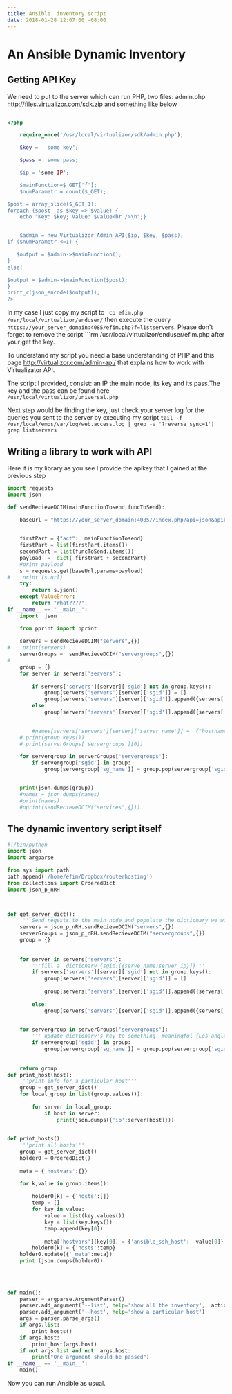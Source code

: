 ```yaml
---
title: Ansible  inventory script
date: 2018-01-28 12:07:00 -08:00
---
```




# An Ansible Dynamic Inventory
## Getting API Key

We need to put to the server which can run PHP, two files: admin.php http://files.virtualizor.com/sdk.zip and  something like below

```php

<?php

    require_once('/usr/local/virtualizor/sdk/admin.php');

    $key =  'some key';

    $pass = 'some pass;

    $ip = 'some IP';

    $mainFunction=$_GET['f'];
    $numParametr = count($_GET);

$post = array_slice($_GET,1);
foreach ($post  as $key => $value) {
    echo "Key: $key; Value: $value<br />\n";}


    $admin = new Virtualizor_Admin_API($ip, $key, $pass);
if ($numParametr <=1) {

   $output = $admin->$mainFunction(); 
}
else{ 

$output = $admin->$mainFunction($post);
}
print_r(json_encode($output));
?>  

```
In  my  case I just copy my script to ``` cp efim.php /usr/local/virtualizor/enduser/``` then execute the query ``` https://your_server_domain:4085/efim.php?f=listservers```. Please don't forget to remove the script ```rm /usr/local/virtualizor/enduser/efim.php after your get the key.

To understand my script you need a  base understanding of PHP and this page http://virtualizor.com/admin-api/ that explains how to work with Virtualizator API.

The script I provided,  consist: an IP the main node,  its key and its pass.The key and the pass can be found here ``` /usr/local/virtualizor/universal.php```

Next step would be finding the key,  just check your server log for the queries you sent to the server by executing my script ``` tail -f /usr/local/emps/var/log/web.access.log | grep -v '?reverse_sync=1'| grep listservers ```

## Writing a library to work with API

Here it is my library as you see I provide the apikey that I gained at the previous step

```python
import requests
import json

def sendRecieveDCIM(mainFunctionTosend,funcToSend):

    baseUrl = "https://your_server_domain:4085//index.php?api=json&apikey=your_api_key"

   
    firstPart = {"act":  mainFunctionTosend}
    firstPart = list(firstPart.items())
    secondPart = list(funcToSend.items())
    payload  =  dict( firstPart + secondPart)
    #print payload           
    s = requests.get(baseUrl,params=payload)
#    print (s.url)
    try:
        return s.json()
    except ValueError:
        return "What????"
if __name__ == "__main__":
    import  json

    from pprint import pprint
    
    servers = sendRecieveDCIM("servers",{})
#    print(servers)
    serverGroups =  sendRecieveDCIM("servergroups",{})  
#    
    group = {}
    for server in servers['servers']:
        
        if servers['servers'][server]['sgid'] not in group.keys():
            group[servers['servers'][server]['sgid']] = []
            group[servers['servers'][server]['sgid']].append({servers['servers'][server]['server_name']: servers['servers'][server]['ip']})
        else:
            group[servers['servers'][server]['sgid']].append({servers['servers'][server]['server_name'] : servers['servers'][server]['ip']})

            
        #names[servers['servers'][server]['server_name']] =  {"hostname": servers['servers'][server]['ip']}
    # print(group.keys())
    # print(serverGroups['servergroups'][0])

    for servergroup in serverGroups['servergroups']:
        if servergroup['sgid'] in group:
            group[servergroup['sg_name']] = group.pop(servergroup['sgid'])


    print(json.dumps(group))        
    #names = json.dumps(names)
    #print(names)
    #pprint(sendRecieveDCIM("services",{}))
```

## The dynamic inventory script itself

```python
#!/bin/python
import json
import argparse

from sys import path
path.append('/home/efim/Dropbox/routerhosting')
from collections import OrderedDict
import json_p_nRH



def get_server_dict():
    ''' Send reqests to the main node and populate the dictionary we will work with'''
    servers = json_p_nRH.sendRecieveDCIM("servers",{})
    serverGroups = json_p_nRH.sendRecieveDCIM("servergroups",{}) 
    group = {} 
 
    
    for server in servers['servers']:
        '''fill a  dictionary {sgid:[{serve_name:server_ip}]}'''
        if servers['servers'][server]['sgid'] not in group.keys():
            group[servers['servers'][server]['sgid']] = []
            
            group[servers['servers'][server]['sgid']].append({servers['servers'][server]['server_name']: servers['servers'][server]['ip']})
           
        else:
            group[servers['servers'][server]['sgid']].append({servers['servers'][server]['server_name'] : servers['servers'][server]['ip']})
   

    for servergroup in serverGroups['servergroups']:
        ''' update dictionary's key to something  meaningful {Los angles servers:[{serve_name:server_ip}]}'''
        if servergroup['sgid'] in group:
            group[servergroup['sg_name']] = group.pop(servergroup['sgid'])
    
    
    return group
def print_host(host):
    '''print info for a particular host'''  
    group = get_server_dict()
    for local_group in list(group.values()):
        
        for server in local_group:
            if host in server:
                print(json.dumps({'ip':server[host]}))

    
def print_hosts():
    '''print all hosts'''  
    group = get_server_dict()
    holder0 = OrderedDict()
    
    meta = {'hostvars':{}}

    for k,value in group.items():
        
        holder0[k] = {'hosts':[]}
        temp = []
        for key in value:
            value = list(key.values())
            key = list(key.keys())
            temp.append(key[0])
            
            meta['hostvars'][key[0]] = {'ansible_ssh_host':  value[0]}
        holder0[k] = {'hosts':temp}
    holder0.update({'_meta':meta})    
    print (json.dumps(holder0))

  
   
 
def main():
    parser = argparse.ArgumentParser()
    parser.add_argument('--list', help='show all the inventory',  action='store_true')
    parser.add_argument('--host', help='show a particular host')
    args = parser.parse_args()
    if args.list:
        print_hosts()
    if args.host:
        print_host(args.host)    
    if not args.list and not  args.host:
        print("One argument should be passed")    
if __name__ == '__main__':
    main()


```
Now you can run Ansible as usual.
